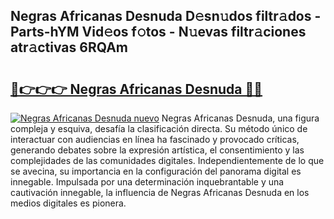 ## Negras Africanas Desnuda D𝚎sn𝚞dos filtr𝚊dos - Parts-hYM Vid𝚎os f𝚘tos - N𝚞evas filtr𝚊ciones atr𝚊ctivas 6RQAm

# <h2><a href="http://mbbyli.tromn.icu/?c=Negras+Africanas+Desnuda">🔗👉👉👉 Negras Africanas Desnuda 🔗🔗</a></h2>

[![Negras Africanas Desnuda nuevo](https://i.imgur.com/pEAQMta.gif)](http://mbbyli.tromn.icu/?c=Negras+Africanas+Desnuda)
Negras Africanas Desnuda, una figura compleja y esquiva, desafía la clasificación directa. Su método único de interactuar con audiencias en línea ha fascinado y provocado críticas, generando debates sobre la expresión artística, el consentimiento y las complejidades de las comunidades digitales. Independientemente de lo que se avecina, su importancia en la configuración del panorama digital es innegable. Impulsada por una determinación inquebrantable y una cautivación innegable, la influencia de Negras Africanas Desnuda en los medios digitales es pionera.
